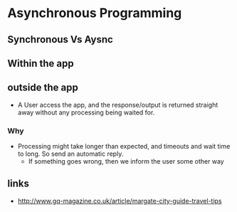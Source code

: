 # Asynchronous Programming

## Synchronous Vs Aysnc

## Within the app

## outside the app

- A User access the app, and the response/output is returned straight away without any processing being waited for.

### Why

- Processing might take longer than expected, and timeouts and wait time to long. So send an automatic reply.
  - If something goes wrong, then we inform the user some other way
## links

-  http://www.gq-magazine.co.uk/article/margate-city-guide-travel-tips
